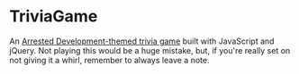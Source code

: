 # TriviaGame
An <a href="http://www.jakethornberry.net/TriviaGame">Arrested Development-themed trivia game</a> built with JavaScript and jQuery. Not playing this would be a huge mistake, but, if you're really set on not giving it a whirl, remember to always leave a note. 

